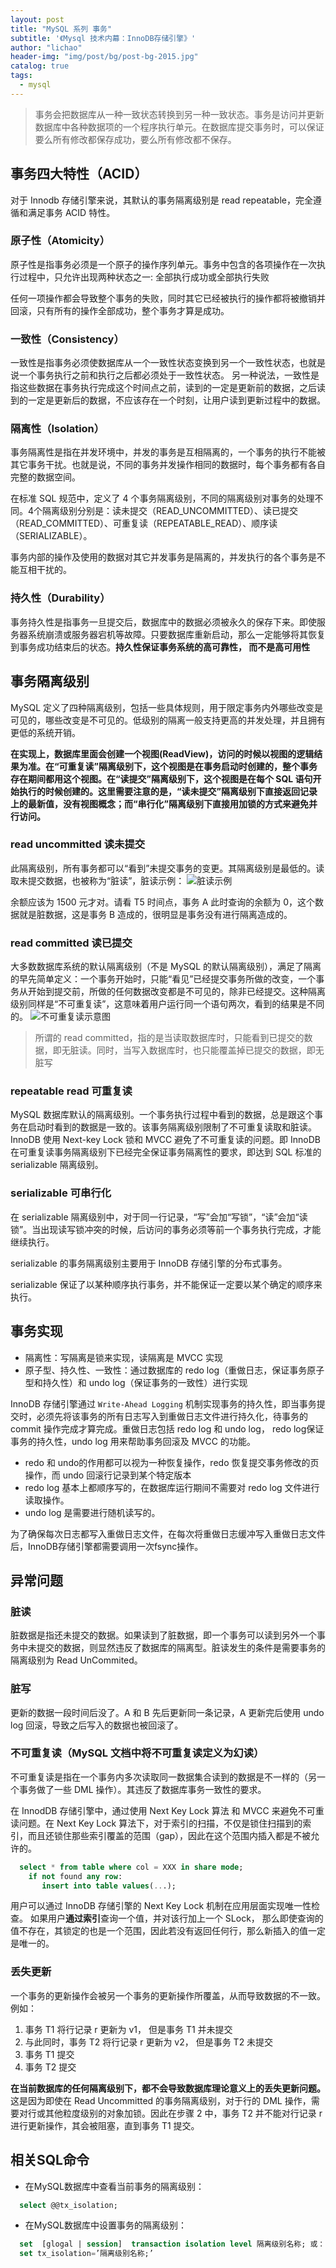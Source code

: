 ```yaml
---
layout: post
title: "MySQL 系列 事务"
subtitle: '《Mysql 技术内幕：InnoDB存储引擎》'
author: "lichao"
header-img: "img/post/bg/post-bg-2015.jpg"
catalog: true
tags:
  - mysql
---
```


> 事务会把数据库从一种一致状态转换到另一种一致状态。事务是访问并更新数据库中各种数据项的一个程序执行单元。在数据库提交事务时，可以保证要么所有修改都保存成功，要么所有修改都不保存。

## 事务四大特性（ACID）

对于 Innodb 存储引擎来说，其默认的事务隔离级别是 read repeatable，完全遵循和满足事务 ACID 特性。

### 原子性（Atomicity）

原子性是指事务必须是一个原子的操作序列单元。事务中包含的各项操作在一次执行过程中，只允许出现两种状态之一: 全部执行成功或全部执行失败

任何一项操作都会导致整个事务的失败，同时其它已经被执行的操作都将被撤销并回滚，只有所有的操作全部成功，整个事务才算是成功。

### 一致性（Consistency）

一致性是指事务必须使数据库从一个一致性状态变换到另一个一致性状态，也就是说一个事务执行之前和执行之后都必须处于一致性状态。
另一种说法，一致性是指这些数据在事务执行完成这个时间点之前，读到的一定是更新前的数据，之后读到的一定是更新后的数据，不应该存在一个时刻，让用户读到更新过程中的数据。

### 隔离性（Isolation）

事务隔离性是指在并发环境中，并发的事务是互相隔离的，一个事务的执行不能被其它事务干扰。也就是说，不同的事务并发操作相同的数据时，每个事务都有各自完整的数据空间。

在标准 SQL 规范中，定义了 4 个事务隔离级别，不同的隔离级别对事务的处理不同。4个隔离级别分别是：读未提交（READ_UNCOMMITTED）、读已提交（READ_COMMITTED）、可重复读（REPEATABLE_READ）、顺序读（SERIALIZABLE）。

事务内部的操作及使用的数据对其它并发事务是隔离的，并发执行的各个事务是不能互相干扰的。

### 持久性（Durability）

事务持久性是指事务一旦提交后，数据库中的数据必须被永久的保存下来。即使服务器系统崩溃或服务器宕机等故障。只要数据库重新启动，那么一定能够将其恢复到事务成功结束后的状态。**持久性保证事务系统的高可靠性， 而不是高可用性**

## 事务隔离级别

MySQL 定义了四种隔离级别，包括一些具体规则，用于限定事务内外哪些改变是可见的，哪些改变是不可见的。低级别的隔离一般支持更高的并发处理，并且拥有更低的系统开销。

**在实现上，数据库里面会创建一个视图(ReadView)，访问的时候以视图的逻辑结果为准。在“可重复读”隔离级别下，这个视图是在事务启动时创建的，整个事务存在期间都用这个视图。在“读提交”隔离级别下，这个视图是在每个 SQL 语句开始执行的时候创建的。这里需要注意的是，“读未提交”隔离级别下直接返回记录上的最新值，没有视图概念；而“串行化”隔离级别下直接用加锁的方式来避免并行访问。**

### read uncommitted 读未提交

此隔离级别，所有事务都可以“看到”未提交事务的变更。其隔离级别是最低的。读取未提交数据，也被称为“脏读”，脏读示例：
![脏读示例](/img/mysql/脏读示例.png)

余额应该为 1500 元才对。请看 T5 时间点，事务 A 此时查询的余额为 0，这个数据就是脏数据，这是事务 B 造成的，很明显是事务没有进行隔离造成的。

### read committed 读已提交

大多数数据库系统的默认隔离级别（不是 MySQL 的默认隔离级别），满足了隔离的早先简单定义：一个事务开始时，只能“看见”已经提交事务所做的改变，一个事务从开始到提交前，所做的任何数据改变都是不可见的，除非已经提交。这种隔离级别同样是“不可重复读”，这意味着用户运行同一个语句两次，看到的结果是不同的。
![不可重复读示意图](/img/mysql/不可重复读示意图.png)

> 所谓的 read committed，指的是当读取数据库时，只能看到已提交的数据，即无脏读。同时，当写入数据库时，也只能覆盖掉已提交的数据，即无脏写

### repeatable read 可重复读

MySQL 数据库默认的隔离级别。一个事务执行过程中看到的数据，总是跟这个事务在启动时看到的数据是一致的。该事务隔离级别限制了不可重复读取和脏读。InnoDB 使用 Next-key Lock 锁和 MVCC 避免了不可重复读的问题。即 InnoDB 在可重复读事务隔离级别下已经完全保证事务隔离性的要求，即达到 SQL 标准的 serializable 隔离级别。

### serializable 可串行化

在 serializable 隔离级别中，对于同一行记录，“写”会加“写锁”，“读”会加“读锁”。当出现读写锁冲突的时候，后访问的事务必须等前一个事务执行完成，才能继续执行。

serializable 的事务隔离级别主要用于 InnoDB 存储引擎的分布式事务。

serializable 保证了以某种顺序执行事务，并不能保证一定要以某个确定的顺序来执行。

## 事务实现

* 隔离性：写隔离是锁来实现，读隔离是 MVCC 实现
* 原子型、持久性、一致性：通过数据库的 redo log（重做日志，保证事务原子型和持久性）和 undo log（保证事务的一致性）进行实现

InnoDB 存储引擎通过 ```Write-Ahead Logging``` 机制实现事务的持久性，即当事务提交时，必须先将该事务的所有日志写入到重做日志文件进行持久化，待事务的 commit 操作完成才算完成。重做日志包括 redo log 和 undo log， redo log保证事务的持久性，undo log 用来帮助事务回滚及 MVCC 的功能。

* redo 和 undo的作用都可以视为一种恢复操作，redo 恢复提交事务修改的页操作，而 undo 回滚行记录到某个特定版本
* redo log 基本上都顺序写的，在数据库运行期间不需要对 redo log 文件进行读取操作。
* undo log 是需要进行随机读写的。

为了确保每次日志都写入重做日志文件，在每次将重做日志缓冲写入重做日志文件后，InnoDB存储引擎都需要调用一次fsync操作。

## 异常问题

### 脏读

脏数据是指还未提交的数据。如果读到了脏数据，即一个事务可以读到另外一个事务中未提交的数据，则显然违反了数据库的隔离型。脏读发生的条件是需要事务的隔离级别为 Read UnCommited。

### 脏写

更新的数据一段时间后没了。A 和 B 先后更新同一条记录，A 更新完后使用 undo log 回滚，导致之后写入的数据也被回滚了。

### 不可重复读（MySQL 文档中将不可重复读定义为幻读）

不可重复读是指在一个事务内多次读取同一数据集合读到的数据是不一样的（另一个事务做了一些 DML 操作）。其违反了数据库事务一致性的要求。

在 InnodDB 存储引擎中，通过使用 Next Key Lock 算法 和 MVCC 来避免不可重读问题。在 Next Key Lock 算法下，对于索引的扫描，不仅是锁住扫描到的索引，而且还锁住那些索引覆盖的范围（gap），因此在这个范围内插入都是不被允许的。

```sql
  select * from table where col = XXX in share mode;      
    if not found any row:     
       insert into table values(...);      
```

用户可以通过 InnoDB 存储引擎的 Next Key Lock 机制在应用层面实现唯一性检查。 如果用户**通过索引**查询一个值，并对该行加上一个 SLock， 那么即使查询的值不存在，其锁定的也是一个范围，因此若没有返回任何行，那么新插入的值一定是唯一的。

### 丢失更新

一个事务的更新操作会被另一个事务的更新操作所覆盖，从而导致数据的不一致。例如：

1. 事务 T1 将行记录 r 更新为 v1， 但是事务 T1 并未提交
2. 与此同时，事务 T2 将行记录 r 更新为 v2， 但是事务 T2 未提交
3. 事务 T1 提交
4. 事务 T2 提交

**在当前数据库的任何隔离级别下，都不会导致数据库理论意义上的丢失更新问题。** 这是因为即使在 Read Uncommitted 的事务隔离级别，对于行的 DML 操作，需要对行或其他粒度级别的对象加锁。因此在步骤 2 中，事务 T2 并不能对行记录 r 进行更新操作，其会被阻塞，直到事务 T1 提交。

## 相关SQL命令

* 在MySQL数据库中查看当前事务的隔离级别：

```sql
  select @@tx_isolation; 
```

* 在MySQL数据库中设置事务的隔离级别：

```sql
  set  [glogal | session]  transaction isolation level 隔离级别名称; 或：
  set tx_isolation=’隔离级别名称;’ 
```
